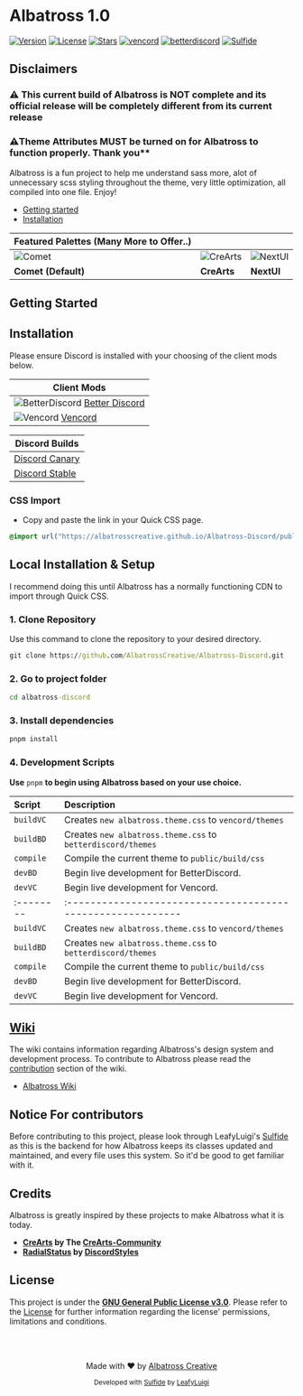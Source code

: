 # Albatross 1.0

[![Version](https://img.shields.io/github/manifest-json/v/albatrosscreative/albatross-discord?style=for-the-badge&labelColor=404c5a&color=0a4d41)](.github/docs/changelog.md)
[![License](https://img.shields.io/github/license/albatrosscreative/albatross-discord?style=for-the-badge&labelColor=404c5a&color=0a4d41)](license)
[![Stars](https://img.shields.io/github/stars/albatrosscreative/albatross-discord?style=for-the-badge&labelColor=404c5a&color=0a4d41)](https://github.com/albatrosscreative/albatross-discord/stargazers)
[![vencord](https://img.shields.io/badge/vencord-mod?style=for-the-badge&color=404c5a)](https://vencord.dev)
[![betterdiscord](https://img.shields.io/badge/betterdiscord-mod?style=for-the-badge&color=404c5a)](https://vencord.dev)
[![Sulfide](https://img.shields.io/badge/sulfide-language?style=for-the-badge&color=404c5a)](https://github.com/LeafyLuigi/sulfide)

## Disclaimers

### ⚠️ This current build of Albatross is NOT complete and its official release will be completely different from its current release

### ⚠️Theme Attributes MUST be turned on for Albatross to function properly. Thank you**

Albatross is a fun project to help me understand sass more, alot of unnecessary scss styling throughout the theme, very little optimization, all compiled into one file. Enjoy!

- [Getting started](#getting-started)
- [Installation](#installation)

| Featured Palettes (Many More to Offer..)                                                  |                                                                                             |                                                                                            |
| ----------------------------------------------------------------------------------------- | ------------------------------------------------------------------------------------------- | ------------------------------------------------------------------------------------------ |
| ![Comet](https://github.com/user-attachments/assets/863e5f6f-6d35-4548-969b-7b1f7c24267c) | ![CreArts](https://github.com/user-attachments/assets/65af82b6-1c47-44a4-b76f-a888ee1e4786) | ![NextUI](https://github.com/user-attachments/assets/f61ae4ba-11e8-4c37-a7c6-0bc6ad5ac79b) |
| **Comet (Default)**                                                                       | **CreArts**                                                                                 | **NextUI**                                                                                 |

## Getting Started

## Installation

Please ensure Discord is installed with your choosing of the client mods below.

| Client Mods |
|-------------|
| ![BetterDiscord](https://discord-extensions.github.io/assets/icons/betterdiscord.png) [Better Discord](https://betterdiscord.app/) |
| ![Vencord](https://discord-extensions.github.io/assets/icons/vencord.gif) [Vencord](https://vencord.dev/) |

| Discord Builds |
|-----------------|
| [Discord Canary](https://discord.com/api/downloads/distributions/app/installers/latest?platform=win&channel=canary&arch=x64) |
| [Discord Stable](https://discord.com/api/downloads/distributions/app/installers/latest?platform=win&channel=canary&arch=x64) |

### CSS Import

- Copy and paste the link in your Quick CSS page.

```css
@import url("https://albatrosscreative.github.io/Albatross-Discord/public/build/albatross.css");
```

## Local Installation & Setup

I recommend doing this until Albatross has a normally functioning CDN to import through Quick CSS.

### 1. Clone Repository

Use this command to clone the repository to your desired directory.

```cmd
git clone https://github.com/AlbatrossCreative/Albatross-Discord.git
```

### 2. Go to project folder

```cmd
cd albatross-discord
```

### 3. Install dependencies

```cmd
pnpm install
```

### 4. Development Scripts

**Use** `pnpm` **to begin using Albatross based on your use choice.**

| Script    | Description                                                 |
| :-------- | :---------------------------------------------------------- |
| `buildVC` | Creates `new albatross.theme.css` to `vencord/themes`       |
| `buildBD` | Creates `new albatross.theme.css` to `betterdiscord/themes` |
| `compile` | Compile the current theme to `public/build/css`             |
| `devBD`   | Begin live development for BetterDiscord.                   |
| `devVC`   | Begin live development for Vencord.                         |
| :-------- | :---------------------------------------------------------- |
| `buildVC` | Creates `new albatross.theme.css` to `vencord/themes`       |
| `buildBD` | Creates `new albatross.theme.css` to `betterdiscord/themes` |
| `compile` | Compile the current theme to `public/build/css`             |
| `devBD`   | Begin live development for BetterDiscord.                   |
| `devVC`   | Begin live development for Vencord.                         |

## [Wiki](https://github.com/albatrosscreative/albatross-discord/wiki)

The wiki contains information regarding Albatross's design system and development process. To contribute to Albatross please read the [contribution](https://github.com/albatrosscreative/albatross-discord/wiki) section of the wiki.

- [Albatross Wiki](https://github.com/albatrosscreative/albatross-discord/wiki)

## Notice For contributors

Before contributing to this project, please look through LeafyLuigi's [Sulfide](https://github.com/LeafyLuigi/sulfide) as this is the backend for how Albatross keeps its classes updated and maintained, and every file uses this system. So it'd be good to get familiar with it.

## Credits

Albatross is greatly inspired by these projects to make Albatross what it is today.

- **[CreArts](https://github.com/CreArts-Community/CreArts-Discord) by The [CreArts-Community](https://github.com/CreArts-Community)**
- **[RadialStatus](https://github.com/DiscordStyles/RadialStatus) by [DiscordStyles](https://github.com/DiscordStyles)**

## License

This project is under the **[GNU General Public License v3.0](https://spdx.org/licenses/GPL-3.0-or-later.html)**. Please refer to the [License](license) for further information regarding the license' permissions, limitations and conditions.

<br>
<br>
<div align="center">

Made with ♥️ by [Albatross Creative](https://github.com/albatrosscreative)

<small>Developed with <a href="https://github.com/LeafyLuigi/sulfide">Sulfide</a> by <a href="https://github.com/leafyluigi">LeafyLuigi</a></small>
</div>
